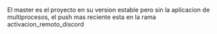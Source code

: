 El master es el proyecto en su version estable pero sin la aplicacion de multiprocesos, el push mas reciente esta en la rama activacion_remoto_discord
